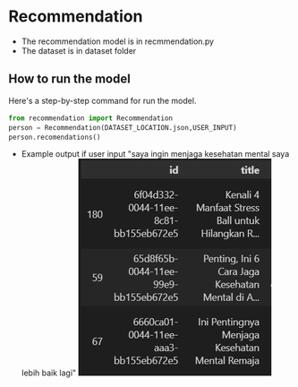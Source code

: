 # Recommendation
* The recommendation model is in recmmendation.py
* The dataset is in dataset folder 

## How to run the model
Here's a step-by-step command for run the model.

```py
from recommendation import Recommendation
person = Recommendation(DATASET_LOCATION.json,USER_INPUT)
person.recomendations()
```
* Example output if user input "saya ingin menjaga kesehatan mental saya lebih baik lagi"
![](sample_recommendation.png)